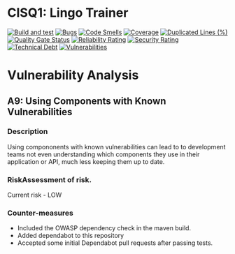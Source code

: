# CISQ1: Lingo Trainer
[![Build and test](https://github.com/MarlonScholten/cisq1-lingo/actions/workflows/main.yml/badge.svg?branch=master)](https://github.com/MarlonScholten/cisq1-lingo/actions/workflows/main.yml)
[![Bugs](https://sonarcloud.io/api/project_badges/measure?project=MarlonScholten_cisq1-lingo&metric=bugs)](https://sonarcloud.io/dashboard?id=MarlonScholten_cisq1-lingo)
[![Code Smells](https://sonarcloud.io/api/project_badges/measure?project=MarlonScholten_cisq1-lingo&metric=code_smells)](https://sonarcloud.io/dashboard?id=MarlonScholten_cisq1-lingo)
[![Coverage](https://sonarcloud.io/api/project_badges/measure?project=MarlonScholten_cisq1-lingo&metric=coverage)](https://sonarcloud.io/dashboard?id=MarlonScholten_cisq1-lingo)
[![Duplicated Lines (%)](https://sonarcloud.io/api/project_badges/measure?project=MarlonScholten_cisq1-lingo&metric=duplicated_lines_density)](https://sonarcloud.io/dashboard?id=MarlonScholten_cisq1-lingo)
[![Quality Gate Status](https://sonarcloud.io/api/project_badges/measure?project=MarlonScholten_cisq1-lingo&metric=alert_status)](https://sonarcloud.io/dashboard?id=MarlonScholten_cisq1-lingo)
[![Reliability Rating](https://sonarcloud.io/api/project_badges/measure?project=MarlonScholten_cisq1-lingo&metric=reliability_rating)](https://sonarcloud.io/dashboard?id=MarlonScholten_cisq1-lingo)
[![Security Rating](https://sonarcloud.io/api/project_badges/measure?project=MarlonScholten_cisq1-lingo&metric=security_rating)](https://sonarcloud.io/dashboard?id=MarlonScholten_cisq1-lingo)
[![Technical Debt](https://sonarcloud.io/api/project_badges/measure?project=MarlonScholten_cisq1-lingo&metric=sqale_index)](https://sonarcloud.io/dashboard?id=MarlonScholten_cisq1-lingo)
[![Vulnerabilities](https://sonarcloud.io/api/project_badges/measure?project=MarlonScholten_cisq1-lingo&metric=vulnerabilities)](https://sonarcloud.io/dashboard?id=MarlonScholten_cisq1-lingo)

# Vulnerability Analysis
## A9: Using Components with Known Vulnerabilities
### Description
Using compononents with known vulnerabilities can lead to to development teams not even understanding which components they use in their application or API, much less keeping them up to date.
### RiskAssessment of risk. 
Current risk - LOW
### Counter-measures
- Included the OWASP dependency check in the maven build.
- Added dependabot to this repository
- Accepted some initial Dependabot pull requests after passing tests.

